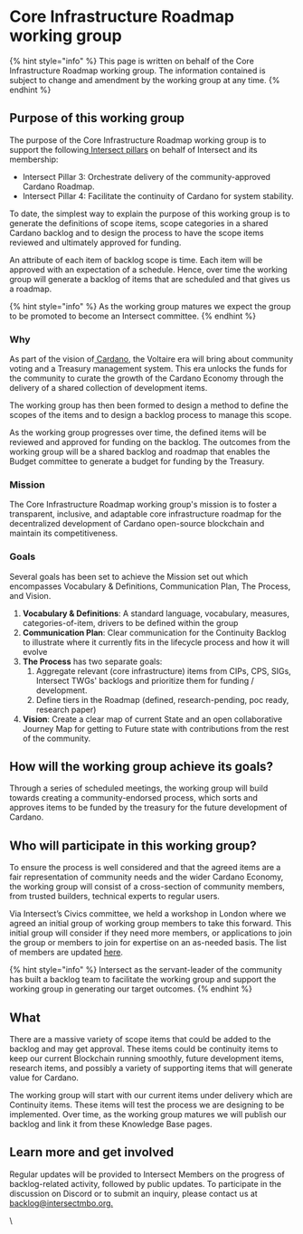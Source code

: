 # Core Infrastructure Roadmap working group

{% hint style="info" %}
This page is written on behalf of the Core Infrastructure Roadmap working group. The information contained is subject to change and amendment by the working group at any time.
{% endhint %}

## Purpose of this working group&#x20;

The purpose of the Core Infrastructure Roadmap working group is to support the following[ Intersect pillars](https://docs.intersectmbo.org/) on behalf of Intersect and its membership:

* Intersect Pillar 3: Orchestrate delivery of the community-approved Cardano Roadmap.
* Intersect Pillar 4: Facilitate the continuity of Cardano for system stability.

To date, the simplest way to explain the purpose of this working group is to generate the definitions of scope items, scope categories in a shared Cardano backlog and to design the process to have the scope items reviewed and ultimately approved for funding.

An attribute of each item of backlog scope is time. Each item will be approved with an expectation of a schedule. Hence, over time the working group will generate a backlog of items that are scheduled and that gives us a roadmap.&#x20;

{% hint style="info" %}
As the working group matures we expect the group to be promoted to become an Intersect committee.
{% endhint %}

### Why

As part of the vision of[ Cardano](https://whitepaper.io/document/581/cardano-whitepaper), the Voltaire era will bring about community voting and a Treasury management system. This era unlocks the funds for the community to curate the growth of the Cardano Economy through the delivery of a shared collection of development items.&#x20;

The working group has then been formed to design a method to define the scopes of the items and to design a backlog process to manage this scope.

As the working group progresses over time, the defined items will be reviewed and approved for funding on the backlog. The outcomes from the working group will be a shared backlog and roadmap that enables the Budget committee to generate a budget for funding by the Treasury.

### Mission

The Core Infrastructure Roadmap working group's mission is to foster a transparent, inclusive, and adaptable core infrastructure roadmap for the decentralized development of Cardano open-source blockchain and maintain its competitiveness.

### Goals

Several goals has been set to achieve the Mission set out which encompasses Vocabulary & Definitions, Communication Plan, The Process, and Vision.

1. **Vocabulary & Definitions**: A standard language, vocabulary, measures,  categories-of-item, drivers to be defined within the group
2. **Communication Plan**: Clear communication for the Continuity Backlog to illustrate where it currently fits in the lifecycle process and how it will evolve
3. **The Process** has two separate goals:
   1. Aggregate relevant (core infrastructure) items from CIPs, CPS, SIGs, Intersect TWGs' backlogs and prioritize them for funding / development.
   2. Define tiers in the Roadmap (defined, research-pending, poc ready, research paper)
4. **Vision**: Create a clear map of current State and an open collaborative Journey Map for getting to Future state with contributions from the rest of the community.

## How will the working group achieve its goals?

Through a series of scheduled meetings, the working group will build towards creating a community-endorsed process, which sorts and approves items to be funded by the treasury for the future development of Cardano.

## Who will participate in this working group?

To ensure the process is well considered and that the agreed items are a fair representation of community needs and the wider Cardano Economy, the working group will consist of a cross-section of community members, from trusted builders, technical experts to regular users.

Via Intersect’s Civics committee, we held a workshop in London where we agreed an initial group of working group members to take this forward. This initial group will consider if they need more members, or applications to join the group or members to join for expertise on an as-needed basis. The list of members are updated [here](working-group-members.md).

{% hint style="info" %}
Intersect as the servant-leader of the community has built a backlog team to facilitate the working group and support the working group in generating our target outcomes.
{% endhint %}

## What&#x20;

There are a massive variety of scope items that could be added to the backlog and may get approval. These items could be continuity items to keep our current Blockchain running smoothly, future development items, research items, and possibly a variety of supporting items that will generate value for Cardano.&#x20;

The working group will start with our current items under delivery which are Continuity items. These items will test the process we are designing to be implemented. Over time, as the working group matures we will publish our backlog and link it from these Knowledge Base pages. &#x20;

## Learn more and get involved

Regular updates will be provided to Intersect Members on the progress of backlog-related activity, followed by public updates. To participate in the discussion on Discord or to submit an inquiry, please contact us at [backlog@intersectmbo.org.](mailto:backlog@intersectmbo.org)

\
